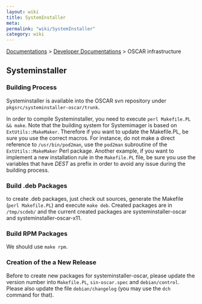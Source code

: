 ```yaml
---
layout: wiki
title: SystemInstaller
meta: 
permalink: "wiki/SystemInstaller"
category: wiki
---
```

<!-- Name: SystemInstaller -->
<!-- Version: 3 -->
<!-- Author: valleegr -->
[Documentations](Document) > [Developer Documentations](DevelDocs) > OSCAR infrastructure

## Systeminstaller

### Building Process

Systeminstaller is available into the OSCAR svn repository under `pkgsrc/systeminstaller-oscar/trunk`.

In order to compile Systeminstaller, you need to execute `perl Makefile.PL && make`. Note that the building system for Systemimager is based on `ExtUtils::MakeMaker`. Therefore if you want to update the Makefile.PL, be sure you use the correct macros. For instance, do not make a direct reference to `/usr/bin/pod2man`, use the `pod2man` subroutine of the `ExtUtils::MakeMaker` Perl package. Another example, if you want to implement a new installation rule in the `Makefile.PL` file, be sure you use the variables that have *DEST* as prefix in order to avoid any issue during the building process.

### Build .deb Packages

to create .deb packages, just check out sources, generate the Makefile (`perl Makefile.PL`) and execute `make deb`. Created packages are in `/tmp/scdeb/` and the current created packages are systeminstaller-oscar and systeminstaller-oscar-x11.

### Build RPM Packages

We should use `make rpm`.

### Creation of the a New Release

Before to create new packages for systeminstaller-oscar, please update the version number into `Makefile.PL`, `sin-oscar.spec` and `debian/control`. Please also update the file `debian/changelog` (you may use the `dch` command for that).
